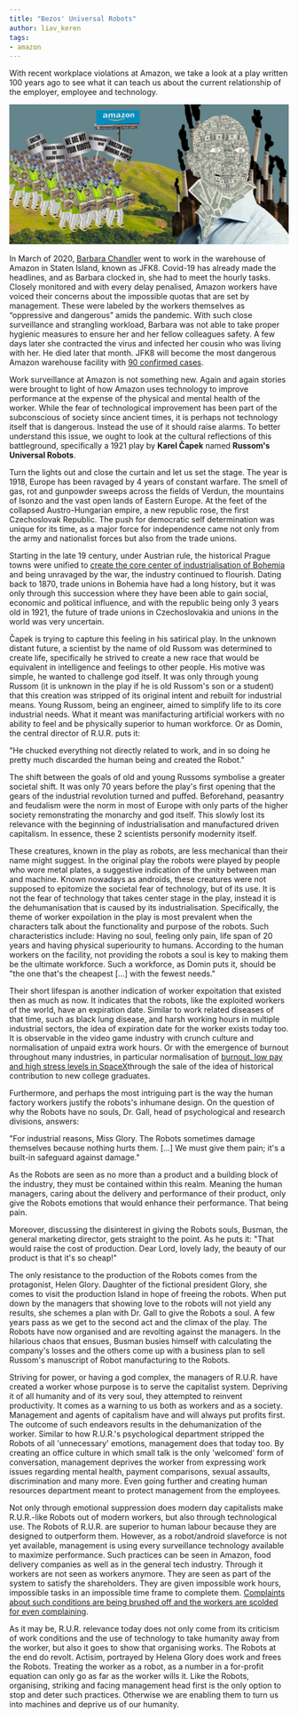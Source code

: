 ```yaml
---
title: "Bezos' Universal Robots"
author: liav_keren
tags:
- amazon
---
```


With recent workplace violations at Amazon, we take a look at a play written 100 years ago to see what it can teach us about the current relationship of the employer, employee and technology. 

![](/assets/img/bezos-universal-robots.jpg)


In March of 2020, [Barbara Chandler](https://www.bloomberg.com/news/articles/2020-06-03/amazon-warehouse-employees-sue-over-virus-brought-home-from-work) went to work in the warehouse of Amazon in Staten Island, known as JFK8. Covid-19 has already made the headlines, and as Barbara clocked in, she had to meet the hourly tasks. Closely monitored and with every delay penalised, Amazon workers have voiced their concerns about the impossible quotas that are set by management. These were labeled by the workers themselves as “oppressive and dangerous” amids the pandemic. With such close surveillance and strangling workload, Barbara was not able to take proper hygienic measures to ensure her and her fellow colleagues safety. A few days later she contracted the virus and infected her cousin who was living with her. He died later that month. JFK8 will become the most dangerous Amazon warehouse facility with [90 confirmed cases](https://www.reddit.com/r/FASCAmazon/comments/g59i61/list_of_confirmed_coronavirus_cases_at_amazon_20/).

Work surveillance at Amazon is not something new. Again and again stories were brought to light of how Amazon uses technology to improve performance at the expense of the physical and mental health of the worker. While the fear of technological improvement has been part of the subconscious of society since ancient times, it is perhaps not technology itself that is dangerous. Instead the use of it should raise alarms. To better understand this issue, we ought to look at the cultural reflections of this battleground, specifically a 1921 play by **Karel Čapek** named **Russom's Universal Robots**.

Turn the lights out and close the curtain and let us set the stage. The year is 1918, Europe has been ravaged by 4 years of constant warfare. The smell of gas, rot and gunpowder sweeps across the fields of Verdun, the mountains of Isonzo and the vast open lands of Eastern Europe. At the feet of the collapsed Austro-Hungarian empire, a new republic rose, the first Czechoslovak Republic. The push for democratic self determination was unique for its time, as a major force for independence came not only from the army and nationalist forces but also from the trade unions. 

Starting in the late 19 century, under Austrian rule, the historical Prague towns were unified to [create the core center of industrialisation of Bohemia](https://www.guidingprague.com/prague-sites-overview/brief-history-of-prague/) and being unravaged by the war, the industry continued to flourish. Dating back to 1870, trade unions in Bohemia have had a long history, but it was only through this succession where they have been able to gain social, economic and political influence, and with the republic being only 3 years old in 1921, the future of trade unions in Czechoslovakia and unions in the world was very uncertain.

Čapek is trying to capture this feeling in his satirical play. In the unknown distant future, a scientist by the name of old Russom was determined to create life, specifically he strived to create a new race that would be equivalent in intelligence and feelings to other people. His motive was simple, he wanted to challenge god itself. It was only through young Russom (it is unknown in the play if he is old Russom's son or a student) that this creation was stripped of its original intent and rebuilt for industrial means. Young Russom, being an engineer, aimed to simplify life to its core industrial needs. What it meant was manifacturing artificial workers with no ability to feel and be physically superior to human workforce. Or as Domin, the central director of R.U.R. puts it:

"He chucked everything not directly related to work, and in so doing he pretty much discarded the human being and created the Robot."

The shift between the goals of old and young Russoms symbolise a greater societal shift. It was only 70 years before the play's first opening that the gears of the industrial revolution turned and puffed. Beforehand, peasantry and feudalism were the norm in most of Europe with only parts of the higher society remonstrating the monarchy and god itself. This slowly lost its relevance with the beginning of  industrialisation and manufactured driven capitalism. In essence, these 2 scientists personify modernity itself.

These creatures, known in the play as robots, are less mechanical than their name might suggest. In the original play the robots were played by people who wore metal plates, a suggestive indication of the unity between man and machine. Known nowadays as androids, these creatures were not supposed to epitomize the societal fear of technology, but of its use. It is not the fear of technology that takes center stage in the play, instead it is the dehumanisation that is caused by its industrialisation. Specifically, the theme of worker expoilation in the play is most prevalent when the characters talk about the functionality and purpose of the robots. Such characteristics include: Having no soul, feeling only pain, life span of 20 years and having physical superiourity to humans. According to the human workers on the facility, not providing the robots a soul is key to making them be the ultimate workforce. Such a workforce, as Domin puts it, should be "the one that's the cheapest [...] with the fewest needs."

Their short lifespan is another indication of worker expoitation that existed then as much as now.  It indicates that the robots, like the exploited workers of the world, have an expiration date. Similar to work related diseases of that time, such as black lung disease, and harsh working hours in multiple industrial sectors, the idea of expiration date for the worker exists today too. It is observable in the video game industry with crunch culture and normalisation of unpaid extra work hours. Or with the emergence of burnout throughout many industries, in particular normalisation of [burnout, low pay and high stress levels in SpaceX](https://www.payscale.com/career-news/2017/08/spacex-low-pay-high-stress-and-a-chance-to-be-part-of-history)through the sale of the idea of historical contribution to new college graduates. 

Furthermore, and perhaps the most intriguing part is the way the human factory workers justify the robots's inhumane design. On the question of why the Robots have no souls, Dr. Gall, head of psychological and research divisions, answers: 

"For industrial reasons, Miss Glory. The Robots sometimes damage themselves because nothing hurts them. [...] We must give them pain; it's a built-in safeguard against damage."

As the Robots are seen as no more than a product and a building block of the industry, they must be contained within this realm. Meaning the human managers, caring about the delivery and performance of their product, only give the Robots emotions that would enhance their performance. That being pain.

Moreover, discussing the disinterest in giving the Robots souls, Busman, the general marketing director, gets straight to the point. As he puts it:
"That would raise the cost of production. Dear Lord, lovely lady, the beauty of our product is that it's so cheap!"

The only resistance to the production of the Robots comes from the protagonist, Helen Glory. Daughter of the fictional president Glory, she comes to visit the production Island in hope of freeing the robots. When put down by the managers that showing love to the robots will not yield any results, she schemes a plan with Dr. Gall to give the Robots a soul. A few years pass as we get to the second act and the climax of the play. The Robots have now organised and are revolting against the managers. In the hilarious chaos that ensues, Busman busies himself with calculating the company's losses and the others come up with a business plan to sell Russom's manuscript of Robot manufacturing to the Robots. 

Striving for power, or having a god complex, the managers of R.U.R. have created a worker whose purpose is to serve the capitalist system. Depriving it of all humanity and of its very soul, they attempted to reinvent productivity. It comes as a warning to us both as workers and as a society. Management and agents of capitalism have and will always put profits first. The outcome of such endeavors results in the dehumanization of the worker. Similar to how R.U.R.'s psychological department stripped the Robots of all 'unnecessary' emotions, management does that today too. By creating an office culture in which small talk is the only 'welcomed' form of conversation, management deprives the worker from expressing work issues regarding mental health, payment comparisons, sexual assaults, discrimination and many more. Even going further and creating human resources department meant to protect management from the employees. 

Not only through emotional suppression does modern day capitalists make R.U.R.-like Robots out of modern workers, but also through technological use. The Robots of R.U.R. are superior to human labour because they are designed to outperform them. However, as a robot/android slaveforce is not yet available, management is using every surveillance technology available to maximize performance. Such practices can be seen in Amazon, food delivery companies as well as in the general tech industry. Through it workers are not seen as workers anymore. They are seen as part of the system to satisfy the shareholders. They are given impossible work hours, impossible tasks in an impossible time frame to complete them. [Complaints about such conditions are being brushed off and the workers are scolded for even complaining](https://www.theguardian.com/technology/2021/mar/25/amazon-delivery-workers-bathrooms-memo).

As it may be, R.U.R. relevance today does not only come from its criticism of work conditions and the use of technology to take humanity away from the worker, but also it goes to show that organising works. The Robots at the end do revolt. Actisim, portrayed by Helena Glory does work and frees the Robots. Treating the worker as a robot, as a number in a for-profit equation can only go as far as the worker wills it. Like the Robots, organising, striking and facing management head first is the only option to stop and deter such practices. Otherwise we are enabling them to turn us into machines and deprive us of our humanity.
